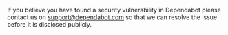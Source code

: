 If you believe you have found a security vulnerability in Dependabot please
contact us on [support@dependabot.com](mailto:support@dependabot.com) so that
we can resolve the issue before it is disclosed publicly.
